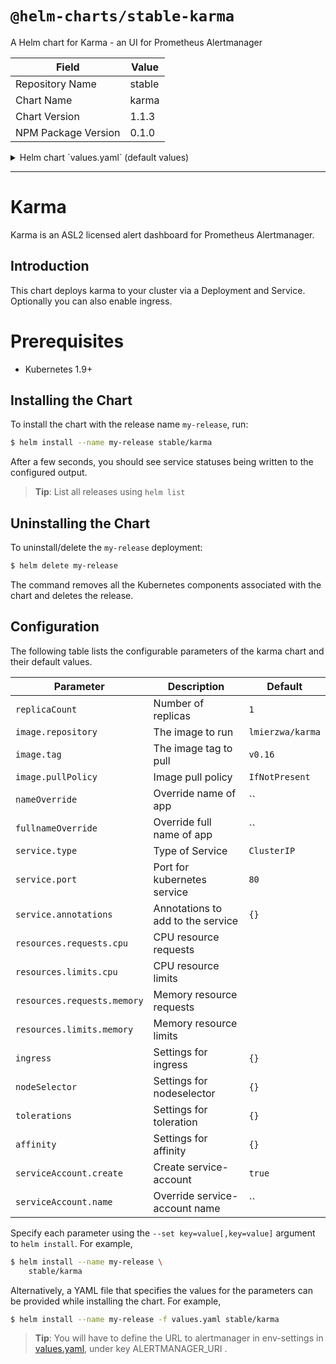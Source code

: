 # `@helm-charts/stable-karma`

A Helm chart for Karma - an UI for Prometheus Alertmanager

| Field               | Value  |
| ------------------- | ------ |
| Repository Name     | stable |
| Chart Name          | karma  |
| Chart Version       | 1.1.3  |
| NPM Package Version | 0.1.0  |

<details>

<summary>Helm chart `values.yaml` (default values)</summary>

```yaml
# Default values for karma.
# This is a YAML-formatted file.
# Declare variables to be passed into your templates.

replicaCount: 1

image:
  repository: lmierzwa/karma
  tag: v0.16
  pullPolicy: IfNotPresent

nameOverride: ''
fullnameOverride: ''

# env:
# - name: ALERTMANAGER_URI
#   value: http://monitoring-prometheus-alertmanager

service:
  type: ClusterIP
  port: 80
  annotations:
    {}
    # prometheus.io/scrape: "true"

serviceAccount:
  # Specifies whether a ServiceAccount should be created
  create: true
  # The name of the ServiceAccount to use.
  # If not set and create is true, a name is generated using the fullname template
  name:

ingress:
  enabled: false
  annotations:
    {}
    # kubernetes.io/ingress.class: nginx
    # kubernetes.io/tls-acme: "true"
  path: /
  hosts:
    - chart-example.local
  tls: []
  #  - secretName: chart-example-tls
  #    hosts:
  #      - chart-example.local

resources:
  {}
  # We usually recommend not to specify default resources and to leave this as a conscious
  # choice for the user. This also increases chances charts run on environments with little
  # resources, such as Minikube. If you do want to specify resources, uncomment the following
  # lines, adjust them as necessary, and remove the curly braces after 'resources:'.
  # limits:
  #  cpu: 100m
  #  memory: 128Mi
  # requests:
  #  cpu: 100m
  #  memory: 128Mi

nodeSelector: {}

tolerations: []

affinity: {}
```

</details>

---

# Karma

Karma is an ASL2 licensed alert dashboard for Prometheus Alertmanager.

## Introduction

This chart deploys karma to your cluster via a Deployment and Service.
Optionally you can also enable ingress.

# Prerequisites

- Kubernetes 1.9+

## Installing the Chart

To install the chart with the release name `my-release`, run:

```bash
$ helm install --name my-release stable/karma
```

After a few seconds, you should see service statuses being written to the configured output.

> **Tip**: List all releases using `helm list`

## Uninstalling the Chart

To uninstall/delete the `my-release` deployment:

```bash
$ helm delete my-release
```

The command removes all the Kubernetes components associated with the chart and deletes the release.

## Configuration

The following table lists the configurable parameters of the karma chart and their default values.

| Parameter                   | Description                       | Default          |
| --------------------------- | --------------------------------- | ---------------- |
| `replicaCount`              | Number of replicas                | `1`              |
| `image.repository`          | The image to run                  | `lmierzwa/karma` |
| `image.tag`                 | The image tag to pull             | `v0.16`          |
| `image.pullPolicy`          | Image pull policy                 | `IfNotPresent`   |
| `nameOverride`              | Override name of app              | ``               |
| `fullnameOverride`          | Override full name of app         | ``               |
| `service.type`              | Type of Service                   | `ClusterIP`      |
| `service.port`              | Port for kubernetes service       | `80`             |
| `service.annotations`       | Annotations to add to the service | `{}`             |
| `resources.requests.cpu`    | CPU resource requests             |                  |
| `resources.limits.cpu`      | CPU resource limits               |                  |
| `resources.requests.memory` | Memory resource requests          |                  |
| `resources.limits.memory`   | Memory resource limits            |                  |
| `ingress`                   | Settings for ingress              | `{}`             |
| `nodeSelector`              | Settings for nodeselector         | `{}`             |
| `tolerations`               | Settings for toleration           | `{}`             |
| `affinity`                  | Settings for affinity             | `{}`             |
| `serviceAccount.create`     | Create service-account            | `true`           |
| `serviceAccount.name`       | Override service-account name     | ``               |

Specify each parameter using the `--set key=value[,key=value]` argument to `helm install`. For example,

```bash
$ helm install --name my-release \
    stable/karma
```

Alternatively, a YAML file that specifies the values for the parameters can be provided while installing the chart. For example,

```bash
$ helm install --name my-release -f values.yaml stable/karma
```

> **Tip**: You will have to define the URL to alertmanager in env-settings in [values.yaml](values.yaml), under key ALERTMANAGER_URI .
